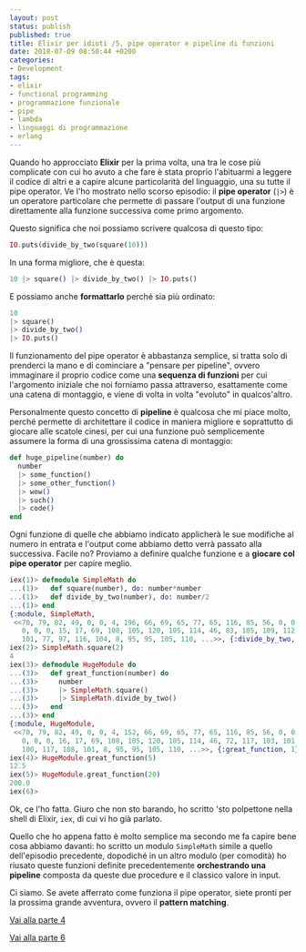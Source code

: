 ```yaml
---
layout: post
status: publish
published: true
title: Elixir per idioti /5, pipe operator e pipeline di funzioni
date: 2018-07-09 08:50:44 +0200
categories:
- Development
tags:
- elixir
- functional programming
- programmazione funzionale
- pipe
- lambda
- linguaggi di programmazione
- erlang
---
```


Quando ho approcciato **Elixir** per la prima volta, una tra le cose più complicate con cui ho avuto a che fare è stata proprio l'abituarmi a leggere il codice di altri e a capire alcune particolarità del linguaggio, una su tutte il pipe operator. Ve l'ho mostrato nello scorso episodio: il **pipe operator** (`|>`) è un operatore particolare che permette di passare l'output di una funzione direttamente alla funzione successiva come primo argomento.

Questo significa che noi possiamo scrivere qualcosa di questo tipo:

```elixir
IO.puts(divide_by_two(square(10)))
```

In una forma migliore, che è questa:

```elixir
10 |> square() |> divide_by_two() |> IO.puts()
```

E possiamo anche **formattarlo** perché sia più ordinato:

```elixir
10
|> square()
|> divide_by_two()
|> IO.puts()
```

Il funzionamento del pipe operator è abbastanza semplice, si tratta solo di prenderci la mano e di cominciare a "pensare per pipeline", ovvero immaginare il proprio codice come una **sequenza di funzioni** per cui l'argomento iniziale che noi forniamo passa attraverso, esattamente come una catena di montaggio, e viene di volta in volta "evoluto" in qualcos'altro.

Personalmente questo concetto di **pipeline** è qualcosa che mi piace molto, perché permette di architettare il codice in maniera migliore e soprattutto di giocare alle scatole cinesi, per cui una funzione può semplicemente assumere la forma di una grossissima catena di montaggio:

```elixir
def huge_pipeline(number) do
  number
  |> some_function()
  |> some_other_function()
  |> wow()
  |> such()
  |> code()
end
```

Ogni funzione di quelle che abbiamo indicato applicherà le sue modifiche al numero in entrata e l'output come abbiamo detto verrà passato alla successiva. Facile no? Proviamo a definire qualche funzione e a **giocare col pipe operator** per capire meglio.

```elixir
iex(1)> defmodule SimpleMath do
...(1)>   def square(number), do: number*number
...(1)>   def divide_by_two(number), do: number/2
...(1)> end
{:module, SimpleMath,
 <<70, 79, 82, 49, 0, 0, 4, 196, 66, 69, 65, 77, 65, 116, 85, 56, 0, 0, 0, 147,
   0, 0, 0, 15, 17, 69, 108, 105, 120, 105, 114, 46, 83, 105, 109, 112, 108,
   101, 77, 97, 116, 104, 8, 95, 95, 105, 110, ...>>, {:divide_by_two, 1}}
iex(2)> SimpleMath.square(2)
4
iex(3)> defmodule HugeModule do
...(3)>   def great_function(number) do
...(3)>     number
...(3)>     |> SimpleMath.square()
...(3)>     |> SimpleMath.divide_by_two()
...(3)>   end
...(3)> end
{:module, HugeModule,
 <<70, 79, 82, 49, 0, 0, 4, 152, 66, 69, 65, 77, 65, 116, 85, 56, 0, 0, 0, 178,
   0, 0, 0, 16, 17, 69, 108, 105, 120, 105, 114, 46, 72, 117, 103, 101, 77, 111,
   100, 117, 108, 101, 8, 95, 95, 105, 110, ...>>, {:great_function, 1}}
iex(4)> HugeModule.great_function(5)
12.5
iex(5)> HugeModule.great_function(20)
200.0
iex(6)>
```

Ok, ce l'ho fatta. Giuro che non sto barando, ho scritto 'sto polpettone nella shell di Elixir, `iex`, di cui vi ho già parlato.

Quello che ho appena fatto è molto semplice ma secondo me fa capire bene cosa abbiamo davanti: ho scritto un modulo `SimpleMath` simile a quello dell'episodio precedente, dopodiché in un altro modulo (per comodità) ho riusato queste funzioni definite precedentemente **orchestrando una pipeline** composta da queste due procedure e il classico valore in input.

Ci siamo. Se avete afferrato come funziona il pipe operator, siete pronti per la prossima grande avventura, ovvero il **pattern matching**.

[Vai alla parte 4](http://dottorblaster.it/2018/06/elixir-for-dummies-4/)

[Vai alla parte 6](http://dottorblaster.it/2018/07/elixir-for-dummies-6/)

